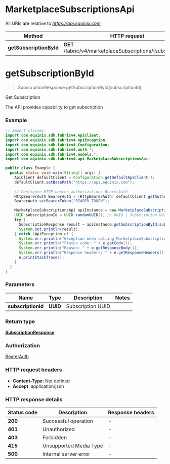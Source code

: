 # MarketplaceSubscriptionsApi

All URIs are relative to *https://api.equinix.com*

| Method | HTTP request | Description |
|------------- | ------------- | -------------|
| [**getSubscriptionById**](MarketplaceSubscriptionsApi.md#getSubscriptionById) | **GET** /fabric/v4/marketplaceSubscriptions/{subscriptionId} | Get Subscription |


<a id="getSubscriptionById"></a>
# **getSubscriptionById**
> SubscriptionResponse getSubscriptionById(subscriptionId)

Get Subscription

The API provides capability to get subscription

### Example
```java
// Import classes:
import com.equinix.sdk.fabricv4.ApiClient;
import com.equinix.sdk.fabricv4.ApiException;
import com.equinix.sdk.fabricv4.Configuration;
import com.equinix.sdk.fabricv4.auth.*;
import com.equinix.sdk.fabricv4.models.*;
import com.equinix.sdk.fabricv4.api.MarketplaceSubscriptionsApi;

public class Example {
  public static void main(String[] args) {
    ApiClient defaultClient = Configuration.getDefaultApiClient();
    defaultClient.setBasePath("https://api.equinix.com");
    
    // Configure HTTP bearer authorization: BearerAuth
    HttpBearerAuth BearerAuth = (HttpBearerAuth) defaultClient.getAuthentication("BearerAuth");
    BearerAuth.setBearerToken("BEARER TOKEN");

    MarketplaceSubscriptionsApi apiInstance = new MarketplaceSubscriptionsApi(defaultClient);
    UUID subscriptionId = UUID.randomUUID(); // UUID | Subscription UUID
    try {
      SubscriptionResponse result = apiInstance.getSubscriptionById(subscriptionId);
      System.out.println(result);
    } catch (ApiException e) {
      System.err.println("Exception when calling MarketplaceSubscriptionsApi#getSubscriptionById");
      System.err.println("Status code: " + e.getCode());
      System.err.println("Reason: " + e.getResponseBody());
      System.err.println("Response headers: " + e.getResponseHeaders());
      e.printStackTrace();
    }
  }
}
```

### Parameters

| Name | Type | Description  | Notes |
|------------- | ------------- | ------------- | -------------|
| **subscriptionId** | **UUID**| Subscription UUID | |

### Return type

[**SubscriptionResponse**](SubscriptionResponse.md)

### Authorization

[BearerAuth](../README.md#BearerAuth)

### HTTP request headers

 - **Content-Type**: Not defined
 - **Accept**: application/json

### HTTP response details
| Status code | Description | Response headers |
|-------------|-------------|------------------|
| **200** | Successful operation |  -  |
| **401** | Unauthorized |  -  |
| **403** | Forbidden |  -  |
| **415** | Unsupported Media Type |  -  |
| **500** | Internal server error |  -  |

